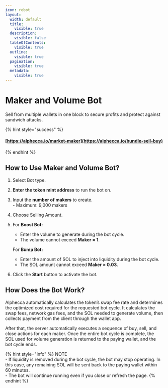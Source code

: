 ```yaml
---
icon: robot
layout:
  width: default
  title:
    visible: true
  description:
    visible: false
  tableOfContents:
    visible: true
  outline:
    visible: true
  pagination:
    visible: true
  metadata:
    visible: true
---
```


# Maker and Volume Bot

Sell from multiple wallets in one block to secure profits and protect against sandwich attacks.

{% hint style="success" %}
#### [https://alphecca.io/market-maker](https://alphecca.io/bundle-sell-buy)
{% endhint %}

## How to Use Maker and Volume Bot?&#x20;

1. Select Bot type.
2. **Enter the token mint address** to run the bot on.
3. Input the **number of makers** to create.\
   \- Maximum: 9,000 makers
4. Choose Selling Amount.
5.  For **Boost Bot:**

    * Enter the volume to generate during the bot cycle.
    * The volume cannot exceed **Maker × 1**.

    For **Bump Bot:**

    * Enter the amount of SOL to inject into liquidity during the bot cycle.
    * The SOL amount cannot exceed **Maker × 0.03**.
6. Click the **Start** button to activate the bot.

## How Does the Bot Work?

Alphecca automatically calculates the token’s swap fee rate and determines the optimized cost required for the requested bot cycle. It calculates the swap fees, network gas fees, and the SOL needed to generate volume, then collects payment from the client through the wallet app.

After that, the server automatically executes a sequence of buy, sell, and close actions for each maker. Once the entire bot cycle is complete, the SOL used for volume generation is returned to the paying wallet, and the bot cycle ends.

{% hint style="info" %}
NOTE\
\- If liquidity is removed during the bot cycle, the bot may stop operating. In this case, any remaining SOL will be sent back to the paying wallet within 60 minutes.\
\- The bot will continue running even if you close or refresh the page.
{% endhint %}
